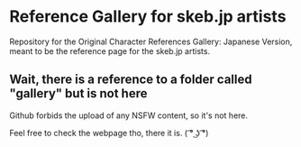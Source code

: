 # Reference Gallery for skeb.jp artists

Repository for the Original Character References Gallery: Japanese Version, meant to be the reference page for the skeb.jp artists.


## Wait, there is a reference to a folder called "gallery" but is not here

Github forbids the upload of any NSFW content, so it's not here.  
  
Feel free to check the webpage tho, there it is. ( ͡° ͜ʖ ͡°)
